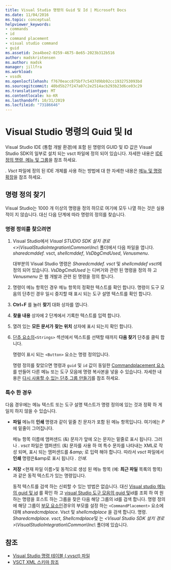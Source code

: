 ```yaml
---
title: Visual Studio 명령의 Guid 및 Id | Microsoft Docs
ms.date: 11/04/2016
ms.topic: conceptual
helpviewer_keywords:
- commands
- id
- command placement
- visual studio command
- guid
ms.assetid: 2ea4bee2-0259-4675-8e65-2023b312b516
author: madskristensen
ms.author: madsk
manager: jillfra
ms.workload:
- vssdk
ms.openlocfilehash: f7670eacc875bf7c5437d9bb92cc1932753093bd
ms.sourcegitcommit: 40bd5b27f247a07c2e2514acb293b23d6ce03c29
ms.translationtype: MT
ms.contentlocale: ko-KR
ms.lasthandoff: 10/31/2019
ms.locfileid: "73186646"
---
```

# <a name="guids-and-ids-of-visual-studio-commands"></a>Visual Studio 명령의 Guid 및 Id
Visual Studio IDE (통합 개발 환경)에 포함 된 명령의 GUID 및 ID 값은 Visual Studio SDK의 일부로 설치 되는 vsct 파일에 정의 되어 있습니다. 자세한 내용은 [IDE 정의 명령, 메뉴 및 그룹](../../extensibility/internals/ide-defined-commands-menus-and-groups.md)을 참조 하세요.

 *. Vsct* 파일에 정의 된 IDE 개체를 사용 하는 방법에 대 한 자세한 내용은 [메뉴 및 명령 확장](../../extensibility/extending-menus-and-commands.md)을 참조 하세요.

## <a name="find-a-command-definition"></a>명령 정의 찾기
 Visual Studio는 1000 개 이상의 명령을 정의 하므로 여기에 모두 나열 하는 것은 실용적이 지 않습니다. 대신 다음 단계에 따라 명령의 정의를 찾습니다.

### <a name="to-locate-a-command-definition"></a>명령 정의를 찾으려면

1. Visual Studio에서 *Visual STUDIO SDK 설치 경로 <\>\VisualStudioIntegration\Common\Inc\\* 폴더에서 다음 파일을 엽니다. *sharedcmddef.* vsct, *shellcmddef*, *VsDbgCmdUsed*, *Venusmenu*.

    대부분의 Visual Studio 명령은 *Sharedcmddef. vsct* 및 *shellcmddef vsct*에 정의 되어 있습니다. *VsDbgCmdUsed* 는 디버거와 관련 된 명령을 정의 하 고 *Venusmenu* 은 웹 개발과 관련 된 명령을 정의 합니다.

2. 명령이 메뉴 항목인 경우 메뉴 항목의 정확한 텍스트를 확인 합니다. 명령이 도구 모음의 단추인 경우 일시 중지할 때 표시 되는 도구 설명 텍스트를 확인 합니다.

3. **Ctrl**+**F** 를 눌러 **찾기** 대화 상자를 엽니다.

4. **찾을 내용** 상자에 2 단계에서 기록한 텍스트를 입력 합니다.

5. 열려 있는 **모든 문서가** **찾는 위치** 상자에 표시 되는지 확인 합니다.

6. [단추 요소의](../../extensibility/button-element.md)`<Strings>` 섹션에서 텍스트를 선택할 때까지 **다음 찾기** 단추를 클릭 합니다.

    명령이 표시 되는 `<Button>` 요소는 명령 정의입니다.

   명령 정의를 찾았으면 명령과 `guid` 및 `id` 값이 동일한 [Commandplacement 요소](../../extensibility/commandplacement-element.md) 를 만들어 다른 메뉴 또는 도구 모음에 명령 복사본을 넣을 수 있습니다. 자세한 내용은 [다시 사용할 수 있는 단추 그룹 만들기](../../extensibility/creating-reusable-groups-of-buttons.md)를 참조 하세요.

### <a name="special-cases"></a>특수 한 경우
 다음 경우에는 메뉴 텍스트 또는 도구 설명 텍스트가 명령 정의에 있는 것과 정확 하 게 일치 하지 않을 수 있습니다.

- **파일** 메뉴의 **인쇄** 명령과 같이 밑줄 친 문자가 포함 된 메뉴 항목입니다. 여기에는 *P* 에 밑줄이 그어집니다.

     메뉴 항목 이름에 앰퍼샌드 (&) 문자가 앞에 오는 문자는 밑줄로 표시 됩니다. 그러나 *. vsct* 파일은 앰퍼샌드 (&) 문자를 사용 하 여 특수 문자를 나타내는 XML로 작성 되며, 표시 되는 앰퍼샌드를 *&amp;amp;* 로 입력 해야 합니다. 따라서 *vsct* 파일에서 **인쇄** 명령은&amp;amp로 표시 됩니다 *. 인쇄*.

- **저장** \<현재 파일 이름\>및 동적으로 생성 된 메뉴 항목 (예: **최근 파일** 목록의 항목)과 같은 동적 텍스트가 있는 명령입니다.

     동적 텍스트를 검색 하는 신뢰할 수 있는 방법은 없습니다. 대신 [Visual studio 메뉴의 guid 및 id](../../extensibility/internals/guids-and-ids-of-visual-studio-menus.md) 를 확인 하 고 [visual Studio 도구 모음의 guid 및](../../extensibility/internals/guids-and-ids-of-visual-studio-toolbars.md)id를 조회 하 여 원하는 명령을 호스트 하는 그룹을 찾은 다음 해당 그룹의 id를 검색 합니다. 명령 정의에 해당 그룹이 [부모 요소인](../../extensibility/parent-element.md)경우의 부모를 설정 하는 `<CommandPlacement>` 요소에 대해 *sharedcmdplace.* Vsct 및 *shellcmdplace* 을 검색 합니다. 명령. *Sharedcmdplace. vsct*, *Shellcmdplace*및 는 *\<Visual Studio SDK 설치 경로\>\VisualStudioIntegration\Common\Inc\\* 폴더에 있습니다.

## <a name="see-also"></a>참조

- [Visual Studio 명령 테이블 (.vvsct) 파일](../../extensibility/internals/visual-studio-command-table-dot-vsct-files.md)
- [VSCT XML 스키마 참조](../../extensibility/vsct-xml-schema-reference.md)
